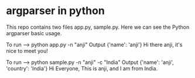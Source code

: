 # argparser in python
This repo contains two files app.py, sample.py. Here we can see the Python argparser basic usage.

To run --> python app.py -n "anji"
Output
{'name': 'anji'}
Hi there anji, it's nice to meet you!

To run --> python sample.py -n "anji" -c "India"
Output
{'name': 'anji', 'country': 'India'}
Hi Everyone, This is anji, and I am from India.
